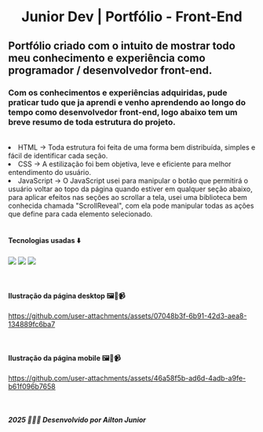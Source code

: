<h1 align="center">
    Junior Dev | Portfólio - Front-End
</h1>

 <h2>
    Portfólio criado com o intuito de mostrar todo meu conhecimento e experiência como programador / desenvolvedor front-end.
</h2>

### Com os conhecimentos e experiências adquiridas, pude praticar tudo que ja aprendi e venho aprendendo ao longo do tempo como desenvolvedor front-end, logo abaixo tem um breve resumo de toda estrutura do projeto.

<br>

  <li>
    HTML -> Toda estrutura foi feita de uma forma bem distribuída, simples e fácil de identificar cada seção.
  </li>
   <li>
    CSS -> A estilização foi bem objetiva, leve e eficiente para melhor entendimento do usuário.
  </li>
   <li>
    JavaScript -> O JavaScript usei para manipular o botão que permitirá o usuário voltar ao topo da página quando estiver em qualquer seção abaixo, 
     para aplicar efeitos nas seções ao scrollar a tela, usei uma biblioteca bem conhecida chamada "ScrollReveal", 
     com ela pode manipular todas as ações que define para cada elemento selecionado.
  </li>

<br>

<h4>
  Tecnologias usadas ⬇️
  </h4>
  <p>
    <img src="https://img.shields.io/badge/HTML5-E34F26?style=for-the-badge&logo=html5&logoColor=white">
    <img src="https://img.shields.io/badge/CSS3-1572B6?style=for-the-badge&logo=css3&logoColor=white">
    <img src="https://img.shields.io/badge/JavaScript-F7DF1E?style=for-the-badge&logo=javascript&logoColor=black">
  </p>

<br>

<h4>Ilustração da página desktop 🖼️📸📹</h4>

https://github.com/user-attachments/assets/07048b3f-6b91-42d3-aea8-134889fc6ba7

<br> 

<h4>Ilustração da página mobile 🖼️📸📹</h4>

https://github.com/user-attachments/assets/46a58f5b-ad6d-4adb-a9fe-b61f096b7658

<br>

<h5>
  <i>2025 🧑🏻‍💻 Desenvolvido por <strong>Ailton Junior</strong></i>
</h5>

